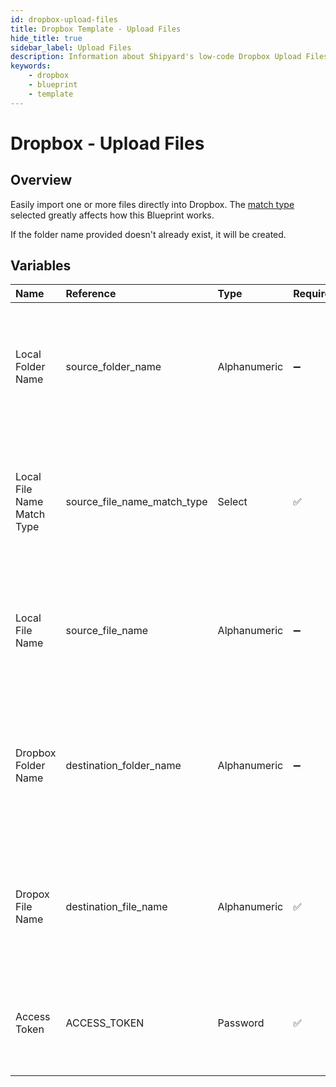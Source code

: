 ```yaml
---
id: dropbox-upload-files
title: Dropbox Template - Upload Files
hide_title: true
sidebar_label: Upload Files
description: Information about Shipyard's low-code Dropbox Upload Files blueprint. Easily import one or more files directly into your Dropbox account.
keywords:
    - dropbox
    - blueprint
    - template
---
```


# Dropbox - Upload Files

## Overview

Easily import one or more files directly into Dropbox. The [match type](../reference/blueprint-library/match-type.md) selected greatly affects how this Blueprint works.

If the folder name provided doesn&#39;t already exist, it will be created.



## Variables

| Name | Reference | Type | Required | Default | Options | Description |
|:---|:---|:---|:---|:---|:---|:---|
| Local Folder Name | source_folder_name | Alphanumeric | :heavy_minus_sign: | - | - | Name of the local folder on Shipyard to upload the target file from. If left blank, will look in the home directory. |
| Local File Name Match Type | source_file_name_match_type | Select | :white_check_mark: | exact_match | `Exact Match`, `Regex Match` | Determines if the text in &#34;Local File Name&#34; will look for one file with exact match, or multiple files using regex. |
| Local File Name | source_file_name | Alphanumeric | :heavy_minus_sign: | - | - | Name of the target file on Shipyard. Can be regex if &#34;Match Type&#34; is set accordingly. |
| Dropbox Folder Name | destination_folder_name | Alphanumeric | :heavy_minus_sign: | - | - | Folder where the file(s) should be uploaded. Leaving blank will place the file in the root directory of Dropbox. |
| Dropox File Name | destination_file_name | Alphanumeric | :white_check_mark: | - | - | What to name the file(s) being uploaded to Dropbox. If left blank, defaults to the original file name(s).  |
| Access Token | ACCESS_TOKEN | Password | :white_check_mark: | - | - | Access token, with no expiration, to access your Dropbox files. |


